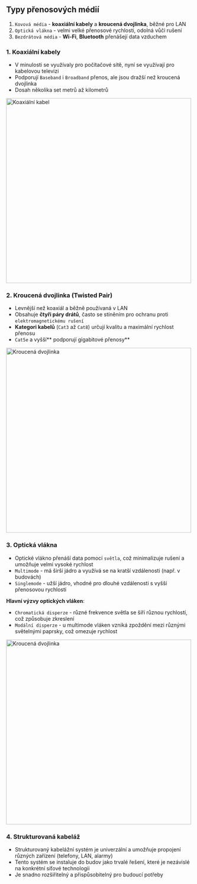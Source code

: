 ## Typy přenosových médií

1. `Kovová média` - **koaxiální kabely** a **kroucená dvojlinka**, běžné pro LAN
2. `Optická vlákna` - velmi velké přenosové rychlosti, odolná vůči rušení
3. `Bezdrátová média` - **Wi-Fi**, **Bluetooth** přenášejí data vzduchem

### 1. Koaxiální kabely
- V minulosti se využívaly pro počítačové sítě, nyní se využívají pro kabelovou televizi
- Podporují `Baseband` i `Broadband` přenos, ale jsou dražší než kroucená dvojlinka
- Dosah několika set metrů až kilometrů

<img src="https://github.com/user-attachments/assets/80b1e755-7516-4b65-b738-d3041bfad640" alt="Koaxiální kabel" style="max-width: 100%; width: 500px;">


### 2. Kroucená dvojlinka (Twisted Pair)
- Levnější než koaxiál a běžně používaná v LAN
- Obsahuje **čtyři páry drátů**, často se stíněním pro ochranu proti `elektromagnetickému rušení`
- **Kategori kabelů** (`Cat3` až `Cat8`) určují kvalitu a maximální rychlost přenosu
- `Cat5e` a vyšší** podporují gigabitové přenosy**

<img src="https://github.com/user-attachments/assets/f2fa5371-2b3d-4398-a0dc-45d1a452d35a" alt="Kroucená dvojlinka" style="max-width: 100%; width: 500px;">

### 3. Optická vlákna
- Optické vlákno přenáší data pomocí `světla`, což minimalizuje rušení a umožňuje velmi vysoké rychlost
- `Multimode` - má širší jádro a využívá se na kratší vzdálenosti (např. v budovách)
- `Singlemode` - užší jádro, vhodné pro dlouhé vzdálenosti s vyšší přenosovou rychlostí

**Hlavní výzvy optických vláken**:
- `Chromatická disperze` - různé frekvence světla se šíří různou rychlostí, což způsobuje zkreslení
- `Modální disperze` - u multimode vláken vzniká zpoždění mezi různými světelnými paprsky, což omezuje rychlost

<img src="https://github.com/user-attachments/assets/e5d26f40-7071-4ccc-8db3-203630a99720" alt="Kroucená dvojlinka" style="max-width: 100%; width: 500px;">

### 4. Strukturovaná kabeláž
- Strukturovaný kabelážní systém je univerzální a umožňuje propojení různých zařízení (telefony, LAN, alarmy)
- Tento systém se instaluje do budov jako trvalé řešení, které je nezávislé na konkrétní síťové technologii
- Je snadno rozšiřitelný a přispůsobitelný pro budoucí potřeby
